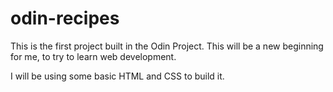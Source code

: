 # odin-recipes

This is the first project built in the Odin Project. This will be a new beginning for me, to try to learn web development.

I will be using some basic HTML and CSS to build it.
